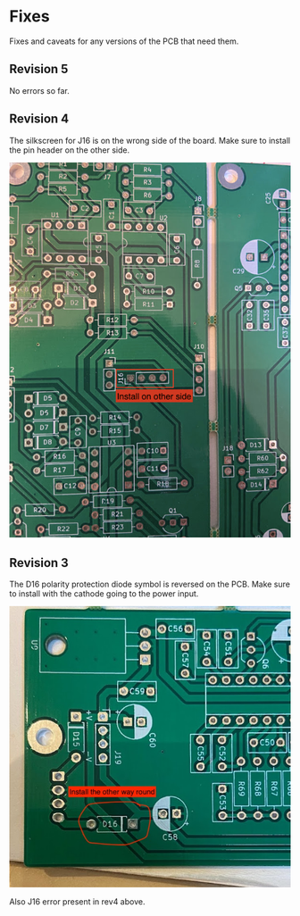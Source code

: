 # Fixes

Fixes and caveats for any versions of the PCB that need them.

## Revision 5

No errors so far.

## Revision 4

The silkscreen for J16 is on the wrong side of the board. Make sure to install the pin header on the other side.

![Revision 4 J16 fix](./images/j16-error.jpg)

## Revision 3

The D16 polarity protection diode symbol is reversed on the PCB. Make sure to install with the cathode going to the power input.

![Revision 3 diode fix](./images/rev3-diode-fix.jpg)

Also J16 error present in rev4 above.
